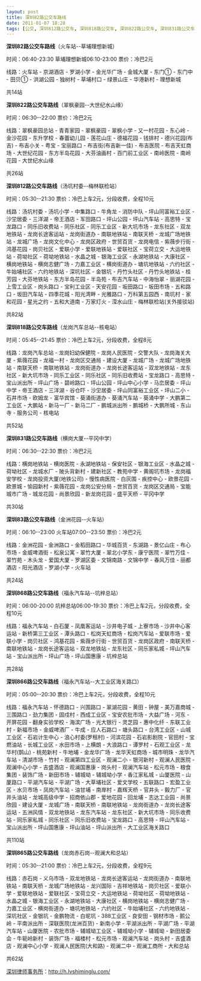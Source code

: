 ```yaml
---
layout: post
title: 深圳82路公交车路线
date: 2011-01-07 18:28
tags: [公交, 深圳812路公交车, 深圳818路公交车, 深圳822路公交车, 深圳831路公交车, 深圳83路公交车, 深圳865路公交车, 深圳866路公交车, 深圳868路公交车, 深圳分类信息网站]
---
```

<strong>深圳82路公交车路线</strong>（火车站--草埔理想新城）

时间：06:40-23:30 草埔理想新城06:10-23:00 票价：冷巴2元

线路：火车站 - 京湖酒店 - 罗湖小学 - 金光华广场 - 金城大厦 - 东门① - 东门中 - 田贝① - 洪湖公园 - 独树村 - 草埔村口 - 绿景山庄 - 华港新村 - 理想新城

共14站

<strong>深圳822路公交车路线</strong>（翠枫豪园--大世纪水山缘）

时间：06:30--22:00 票价：冷巴2元

线路：翠枫豪园总站 - 青青家园 - 翠枫豪园 - 翠枫小学 - 又一村花园 - 东心岭 - 金沙花园 - 东升学校 - 春蕾幼儿园 - 莲花山庄 - 德福花园 - 钱排村 - 德兴花园(布吉) - 布吉小关 - 粤宝 - 宝丽路口 - 布吉街(布吉新一佳) - 布吉医院 - 布吉天虹商场 - 大世纪花园 - 东方半岛花园 - 大芬油画村 - 百门前工业区 - 南岭医院 - 南岭花园 - 大世纪水山缘

共26站

<strong>深圳812路公交车路线</strong>（汤坑村委--梅林联检站）

时间：05:30--21:30 票价：冷巴上车2元，分段收费，全程10元

线路：汤坑村委 - 汤坑小学 - 中集路口 - 牛角龙 - 消防中队 - 坪山同富裕工业区 - 沙坣居委 - 三洋湖 - 帝王酒店 - 军田路口 - 坪山公园 - 坪山汽车站 - 高思特 - 宝龙路口 - 同乐旧收费站 - 同乐社区 - 同乐工业区 - 新大坑市场 - 龙东社区 - 双龙地铁站 - 龙岗长途客运站 - 龙岗街道办 - 南联地铁站 - 南联天桥 - 龙城广场地铁站 - 龙城广场 - 龙岗文化中心 - 龙岗区政府 - 世贸百货 - 龙岗电信 - 紫薇步行街 - 鸿基花园 - 岗贝社区 - 爱联小学 - 爱联地铁站 - 爱联社区 - 宝荷立交 - 大运地铁站 - 荷坳社区 - 荷坳地铁站 - 水晶之城 - 银海工业区 - 永湖地铁站 - 大康社区 - 横岗地铁站 - 横岗志健广场 - 力嘉工业区 - 横岗街道办 - 塘坑地铁站 - 六约社区 - 牛始埔社区 - 六约地铁站 - 深坑社区 - 金银坑 - 丹竹头社区 - 丹竹头地铁站 - 桂芳园 - 大芬地铁站 - 东方半岛花园 - 半岛苑 - 布吉汽车站 - 中海怡翠 - 丽湖花园 - 上雪工业区 - 岗头路口 - 宝利工业区 - 天安花园 - 坂田路口 - 坂田市场 - 五和路口 - 坂田汽车站 - 四季花城 - 阳光湾畔 - 光雅路口 - 万科第五园西 - 南坑村 - 家和花园 - 星光之约 - 五和大道南 - 万家灯火 - 滢水山庄 - 梅林联检站(关外接驳站)

共82站

<strong>深圳818路公交车路线</strong>（龙岗汽车总站--核电站）

时间：05:45--21:45 票价：冷巴上车2元，分段收费，全程8元

线路：龙岗汽车总站 - 龙岗妇幼保健院 - 龙岗人民医院 - 交警大队 - 龙岗海关大厦 - 紫薇花园 - 龙福一村 - 龙岗区交通局 - 建设大厦 - 龙城广场 - 龙城广场地铁站 - 南联天桥 - 南联地铁站 - 龙岗街道办 - 龙岗长途客运站 - 双龙地铁站 - 龙东社区 - 新大坑市场 - 同乐工业区 - 同乐社区 - 同乐旧收费站 - 宝龙路口 - 高思特 - 宝山派出所 - 坪山广场 - 碧岭路口 - 坪山公园 - 坪山中心小学 - 马峦居委 - 坪山中学 - 帝王酒店 - 三洋湖 - 谷仓吓 - 沙坣居委 - 坪山同富裕工业区 - 坪山二小 - 石井市场 - 欧姆龙 - 富华宾馆 - 葵涌街道办 - 葵涌汽车站 - 葵涌中学 - 大鹏第二工业区 - 大鹏站 - 新马一厂 - 新马二厂 - 鹏城派出所 - 鹏城桥 - 大鹏所城 - 东山寺 - 服务公司 - 核电站

共52站

<strong>深圳831路公交车路线</strong>（横岗大厦--平冈中学）

时间：06:30--22:30 票价：冷巴2元

线路：横岗地铁站 - 横岗医院 - 永湖地铁站 - 保安社区 - 银海工业区 - 水晶之城 - 荷坳社区 - 龙城水厂 - 陂头背新村 - 建新社区 - 教苑中学 - 黄阁坑市场 - 龙岗福安学校 - 龙岗投资大厦(地铁公司) - 慢性病医院 - 白灰围 - 疾控中心 - 欧景花园 - 欧景城 - 愉园新村 - 紫薇花园 - 龙岗公安分局 - 世贸百货 - 龙岗区交通局 - 宝能城市广场 - 城龙花园 - 尚景欣园 - 新龙岗花园 - 盛平天桥 - 平冈中学

共30站

<strong>深圳83路公交车路线</strong>（金洲花园--火车站）

时间：06:10--23:00 火车站07:00--23:50 票价：冷巴2元

线路：金洲花园 - 金洲路口 - 金稻田路口 - 华城百货 - 东湖路 - 景亿山庄 - 布心市场 - 金威啤酒街 - 松泉公寓 - 翠竹大厦 - 翠北小学东 - 康宁医院 - 翠竹万佳 - 翠竹苑 - 木头龙 - 爱国大厦 - 罗湖区委 - 文锦南路 - 文锦中学 - 春风万佳 - 丽都酒店 - 阳光酒店 - 罗湖小学 - 火车站

共24站

<strong>深圳868路公交车路线</strong>（福永汽车站--坑梓总站）

时间：06:00-20:00 坑梓总站06:00-19:30 票价：冷巴上车2元，分段收费，全程10元

线路：福永汽车站 - 白石厦 - 凤凰客运站 - 沙井电子城 - 上寮市场 - 沙井中心客运站 - 新桥第三工业区 - 潭头路口 - 松岗天虹商场 - 松岗汽车站 - 爱联市场 - 爱联小学 - 岗贝社区 - 鸿基花园 - 紫薇步行街 - 世贸百货 - 龙岗区政府 - 南联天桥 - 南联地铁站 - 龙岗长途客运站 - 双龙地铁站 - 龙东社区 - 同乐家私城 - 坪山汽车站 - 宝山派出所 - 坪山广场 - 坪山国惠康 - 坑梓总站

共28站

<strong>深圳866路公交车路线</strong>（福永汽车站--大工业区海关路口）

时间：05:00--20:30 票价：冷巴上车2元，分段收费，全程10元

线路：福永汽车站 - 怀德路口 - 兴围路口 - 翠湖花园 - 黄田 - 钟屋 - 美万嘉商城 - 三围路口 - 劲力集团 - 固戍村 - 西成工业区 - 宝安农批市场 - 大益广场 - 河东 - 开屏花园 - 翻身实验学校 - 海滨广场 - 光大银行 - 灵芝园 - 惠中化纤 - 东联工业村 - 新福市场 - 金威啤酒厂 - 牛成 - 应人石路口 - 塘头路口 - 台湾工业区 - 山城工业区 - 石岩计生中心 - 浪心村委(罗租村) - 河滨花园 - 石岩影剧院 - 官田村 - 宝燃油站 - 长城工业区 - 水田市场 - 上横朗 - 大浪路口 - 谭罗村 - 石观工业区 - 龙华村(鹊山) - 桃苑新村 - 牛地埔 - 金龙华广场 - 龙华天虹商场 - 城市明珠 - 龙华汽车站 - 清湖市场 - 竹村 - 观澜第四工业区 - 观澜二小 - 银河新村 - 观澜人民医院 - 观澜中心小学 - 吉盛酒店 - 观澜国惠康 - 岗头村 - 观澜汽车站 - 松元市场 - 粮食集团 - 装饰广场 - 新田市场 - 辅城坳 - 辅城坳小学 - 香江家私城 - 山厦医院 - 山厦路口 - 平湖汽车站 - 平湖广场 - 大草埔社区 - 爱文学校 - 五联路口 - 宏盈工业区 - 水贝市场 - 凤岗汽车站 - 油甘埔 - 南岸村 - 嘉辉天桥 - 官井头 - 毅力厂 - 官井头油站 - 龙城高级中学 - 招商依山郡 - 爱地花园 - 回龙埔 - 志达工业园 - 尚景欣园 - 建设大厦 - 龙城广场 - 南联天桥 - 南联地铁站 - 龙岗街道办 - 龙岗长途客运站 - 五洲风情 - 双龙地铁站 - 龙东汽车站 - 龙东社区 - 新大坑市场 - 同乐收费站 - 同乐家私城 - 同乐社区 - 同乐旧收费站 - 宝龙路口 - 高思特 - 坪山汽车站 - 宝山派出所 - 坪山国惠康 - 坪山油站 - 坪山派出所 - 大工业区海关路口

共110站

<strong>深圳865路公交车路线</strong>（龙岗赤石岗--观澜大和总站）

时间：05:30--21:00 票价：冷巴上车2元，分段收费，全程9元

线路：赤石岗 - 义乌市场 - 双龙地铁站 - 龙岗长途客运站 - 龙岗街道办 - 南联地铁站 - 南联天桥 - 龙城广场地铁站 - 龙兴国际 - 吉祥地铁站 - 岗贝社区 - 爱联小学 - 爱联地铁站 - 爱联社区 - 宝荷立交 - 大运地铁站 - 荷坳社区 - 荷坳地铁站 - 水晶之城 - 银海工业区 - 永湖地铁站 - 大康社区 - 横岗地铁站 - 横岗志健广场 - 力嘉工业区 - 横岗街道办 - 塘坑地铁站 - 六约社区 - 牛始埔社区 - 六约地铁站 - 深坑社区 - 金银坑 - 金鹏物流 - 白坭坑 - 388工业区 - 良安田 - 钢材市场 - 鹅公岭 - 平南派出所 - 深联医院(龙洲百货) - 新南小学 - 平湖派出所 - 平湖广场 - 平湖汽车站 - 山厦医院 - 农批市场 - 辅城坳工业区 - 辅城坳小学 - 辅城坳 - 新田居委会 - 牛轭岭新村 - 装饰广场 - 福楼村 - 松元市场 - 观澜汽车站 - 岗头村 - 吉盛酒店 - 观澜中心小学 - 观澜人民医院(大和路) - 观澜二中 - 观澜工商所 - 大和总站

共62站

<a href="http://h.lvshiminglu.com/">深圳律师事务所</a>：<a href="http://h.lvshiminglu.com/">http://h.lvshiminglu.com/</a>


